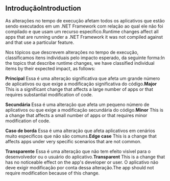 ## <a name="introduction"></a><span data-ttu-id="1f6a4-101">Introdução</span><span class="sxs-lookup"><span data-stu-id="1f6a4-101">Introduction</span></span>
<span data-ttu-id="1f6a4-102">As alterações no tempo de execução afetam todos os aplicativos que estão sendo executados em um .NET Framework com relação ao qual ele não foi compilado e que usam um recurso específico.</span><span class="sxs-lookup"><span data-stu-id="1f6a4-102">Runtime changes affect all apps that are running under a .NET Framework it was not compiled against and that use a particular feature.</span></span>

<span data-ttu-id="1f6a4-103">Nos tópicos que descrevem alterações no tempo de execução, classificamos itens individuais pelo impacto esperado, da seguinte forma:</span><span class="sxs-lookup"><span data-stu-id="1f6a4-103">In the topics that describe runtime changes, we have classified individual items by their expected impact, as follows:</span></span>

<span data-ttu-id="1f6a4-104">**Principal** Essa é uma alteração significativa que afeta um grande número de aplicativos ou que exige a modificação significativa do código.</span><span class="sxs-lookup"><span data-stu-id="1f6a4-104">**Major** This is a significant change that affects a large number of apps or that requires substantial modification of code.</span></span>

<span data-ttu-id="1f6a4-105">**Secundária** Essa é uma alteração que afeta um pequeno número de aplicativos ou que exige a modificação secundária do código.</span><span class="sxs-lookup"><span data-stu-id="1f6a4-105">**Minor** This is a change that affects a small number of apps or that requires minor modification of code.</span></span>

<span data-ttu-id="1f6a4-106">**Caso de borda** Essa é uma alteração que afeta aplicativos em cenários muito específicos que não são comuns.</span><span class="sxs-lookup"><span data-stu-id="1f6a4-106">**Edge case** This is a change that affects apps under very specific scenarios that are not common.</span></span>

<span data-ttu-id="1f6a4-107">**Transparente** Essa é uma alteração que não tem efeito visível para o desenvolvedor ou o usuário do aplicativo.</span><span class="sxs-lookup"><span data-stu-id="1f6a4-107">**Transparent** This is a change that has no noticeable effect on the app's developer or user.</span></span> <span data-ttu-id="1f6a4-108">O aplicativo não deve exigir modificação por conta dessa alteração.</span><span class="sxs-lookup"><span data-stu-id="1f6a4-108">The app should not require modification because of this change.</span></span>
